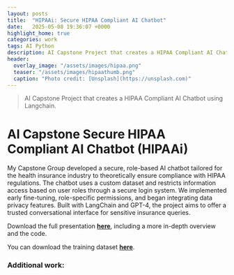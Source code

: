 ```yaml
---
layout: posts
title:  "HIPAAi: Secure HIPAA Compliant AI Chatbot"
date:   2025-05-08 19:36:07 +0000
highlight_home: true
categories: work
tags: AI Python
description: AI Capstone Project that creates a HIPAA Compliant AI Chatbot using Langchain.
header:
  overlay_image: "/assets/images/hipaa.png"
  teaser: "/assets/images/hipaathumb.png"
  caption: "Photo credit: [Unsplash](https://unsplash.com)"
---
```

> AI Capstone Project that creates a HIPAA Compliant AI Chatbot using Langchain.

# AI Capstone Secure HIPAA Compliant AI Chatbot (HIPAAi)
My Capstone Group developed a secure, role-based AI chatbot tailored for the health insurance industry to theoretically ensure compliance with HIPAA regulations. The chatbot uses a custom dataset and restricts information access based on user roles through a secure login system. We implemented early fine-tuning, role-specific permissions, and began integrating data privacy features. Built with LangChain and GPT-4, the project aims to offer a trusted conversational interface for sensitive insurance queries.

Download the full presentation <a href="/assets/images/HIPPAIcapstone.pdf" download><strong>here</strong></a>, including a more in-depth overview and the code.


You can download the training dataset <a href="/assets/images/mergedinfo.pdf" download><strong>here</strong></a>.





### Additional work: